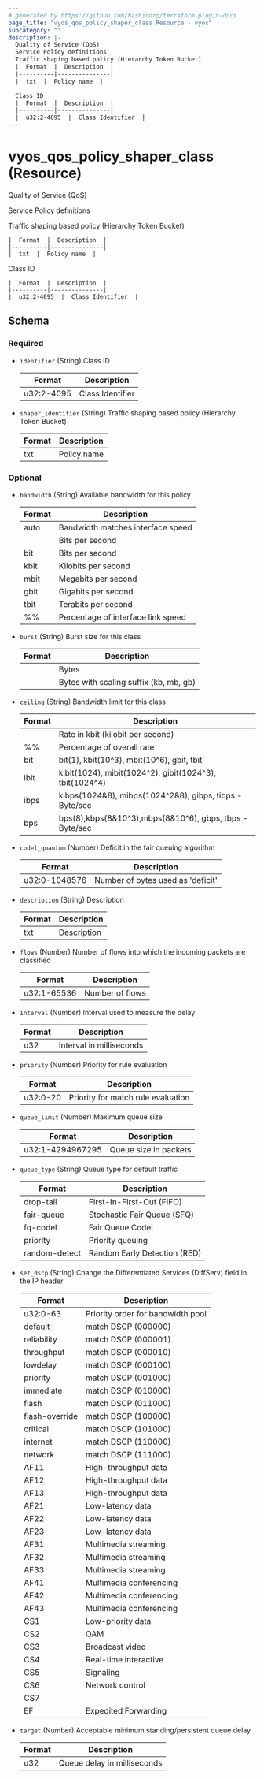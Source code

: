 ```yaml
---
# generated by https://github.com/hashicorp/terraform-plugin-docs
page_title: "vyos_qos_policy_shaper_class Resource - vyos"
subcategory: ""
description: |-
  Quality of Service (QoS)
  Service Policy definitions
  Traffic shaping based policy (Hierarchy Token Bucket)
  |  Format  |  Description  |
  |----------|---------------|
  |  txt  |  Policy name  |

  Class ID
  |  Format  |  Description  |
  |----------|---------------|
  |  u32:2-4095  |  Class Identifier  |
---
```


# vyos_qos_policy_shaper_class (Resource)

Quality of Service (QoS)

Service Policy definitions

Traffic shaping based policy (Hierarchy Token Bucket)

    |  Format  |  Description  |
    |----------|---------------|
    |  txt  |  Policy name  |

Class ID

    |  Format  |  Description  |
    |----------|---------------|
    |  u32:2-4095  |  Class Identifier  |



<!-- schema generated by tfplugindocs -->
## Schema

### Required

- `identifier` (String) Class ID

    |  Format  |  Description  |
    |----------|---------------|
    |  u32:2-4095  |  Class Identifier  |
- `shaper_identifier` (String) Traffic shaping based policy (Hierarchy Token Bucket)

    |  Format  |  Description  |
    |----------|---------------|
    |  txt  |  Policy name  |

### Optional

- `bandwidth` (String) Available bandwidth for this policy

    |  Format  |  Description  |
    |----------|---------------|
    |  auto  |  Bandwidth matches interface speed  |
    |  <number>  |  Bits per second  |
    |  <number>bit  |  Bits per second  |
    |  <number>kbit  |  Kilobits per second  |
    |  <number>mbit  |  Megabits per second  |
    |  <number>gbit  |  Gigabits per second  |
    |  <number>tbit  |  Terabits per second  |
    |  <number>%%  |  Percentage of interface link speed  |
- `burst` (String) Burst size for this class

    |  Format  |  Description  |
    |----------|---------------|
    |  <number>  |  Bytes  |
    |  <number><suffix>  |  Bytes with scaling suffix (kb, mb, gb)  |
- `ceiling` (String) Bandwidth limit for this class

    |  Format  |  Description  |
    |----------|---------------|
    |  <number>  |  Rate in kbit (kilobit per second)  |
    |  <number>%%  |  Percentage of overall rate  |
    |  <number>bit  |  bit(1), kbit(10^3), mbit(10^6), gbit, tbit  |
    |  <number>ibit  |  kibit(1024), mibit(1024^2), gibit(1024^3), tbit(1024^4)  |
    |  <number>ibps  |  kibps(1024&8), mibps(1024^2&8), gibps, tibps - Byte/sec  |
    |  <number>bps  |  bps(8),kbps(8&10^3),mbps(8&10^6), gbps, tbps - Byte/sec  |
- `codel_quantum` (Number) Deficit in the fair queuing algorithm

    |  Format  |  Description  |
    |----------|---------------|
    |  u32:0-1048576  |  Number of bytes used as 'deficit'  |
- `description` (String) Description

    |  Format  |  Description  |
    |----------|---------------|
    |  txt  |  Description  |
- `flows` (Number) Number of flows into which the incoming packets are classified

    |  Format  |  Description  |
    |----------|---------------|
    |  u32:1-65536  |  Number of flows  |
- `interval` (Number) Interval used to measure the delay

    |  Format  |  Description  |
    |----------|---------------|
    |  u32  |  Interval in milliseconds  |
- `priority` (Number) Priority for rule evaluation

    |  Format  |  Description  |
    |----------|---------------|
    |  u32:0-20  |  Priority for match rule evaluation  |
- `queue_limit` (Number) Maximum queue size

    |  Format  |  Description  |
    |----------|---------------|
    |  u32:1-4294967295  |  Queue size in packets  |
- `queue_type` (String) Queue type for default traffic

    |  Format  |  Description  |
    |----------|---------------|
    |  drop-tail  |  First-In-First-Out (FIFO)  |
    |  fair-queue  |  Stochastic Fair Queue (SFQ)  |
    |  fq-codel  |  Fair Queue Codel  |
    |  priority  |  Priority queuing  |
    |  random-detect  |  Random Early Detection (RED)  |
- `set_dscp` (String) Change the Differentiated Services (DiffServ) field in the IP header

    |  Format  |  Description  |
    |----------|---------------|
    |  u32:0-63  |  Priority order for bandwidth pool  |
    |  default  |  match DSCP (000000)  |
    |  reliability  |  match DSCP (000001)  |
    |  throughput  |  match DSCP (000010)  |
    |  lowdelay  |  match DSCP (000100)  |
    |  priority  |  match DSCP (001000)  |
    |  immediate  |  match DSCP (010000)  |
    |  flash  |  match DSCP (011000)  |
    |  flash-override  |  match DSCP (100000)  |
    |  critical  |  match DSCP (101000)  |
    |  internet  |  match DSCP (110000)  |
    |  network  |  match DSCP (111000)  |
    |  AF11  |  High-throughput data  |
    |  AF12  |  High-throughput data  |
    |  AF13  |  High-throughput data  |
    |  AF21  |  Low-latency data  |
    |  AF22  |  Low-latency data  |
    |  AF23  |  Low-latency data  |
    |  AF31  |  Multimedia streaming  |
    |  AF32  |  Multimedia streaming  |
    |  AF33  |  Multimedia streaming  |
    |  AF41  |  Multimedia conferencing  |
    |  AF42  |  Multimedia conferencing  |
    |  AF43  |  Multimedia conferencing  |
    |  CS1  |  Low-priority data  |
    |  CS2  |  OAM  |
    |  CS3  |  Broadcast video  |
    |  CS4  |  Real-time interactive  |
    |  CS5  |  Signaling  |
    |  CS6  |  Network control  |
    |  CS7  |    |
    |  EF  |  Expedited Forwarding  |
- `target` (Number) Acceptable minimum standing/persistent queue delay

    |  Format  |  Description  |
    |----------|---------------|
    |  u32  |  Queue delay in milliseconds  |
